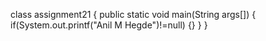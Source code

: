 class assignment21
{
public static void main(String args[])
{
if(System.out.printf("Anil M Hegde")!=null)
{}
}
}
